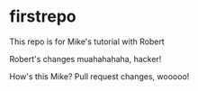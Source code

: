 # firstrepo
This repo is for Mike's tutorial with Robert

Robert's changes muahahahaha, hacker!

How's this Mike? Pull request changes, wooooo!
